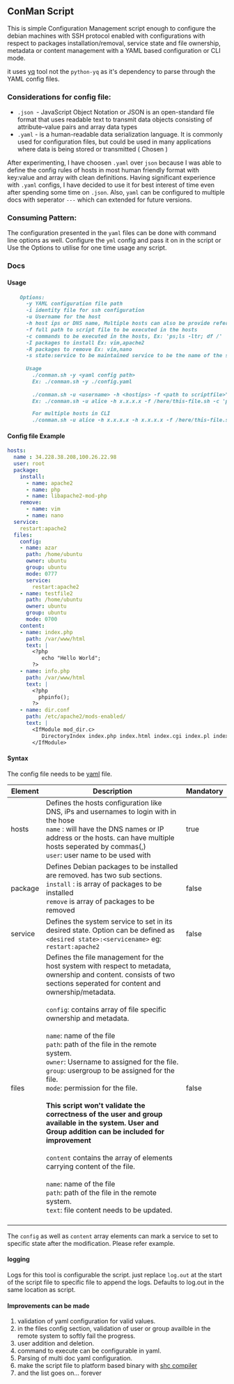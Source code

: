 ## ConMan Script
    
This is simple Configuration Management script enough to configure the debian machines with SSH protocol enabled with configurations with respect 
to packages installation/removal, service state and file ownership, metadata or content management with a YAML based 
configuration or CLI mode.

it uses [yq](https://mikefarah.gitbook.io/yq/#install) tool not the `python-yq` as it's dependency to parse through the YAML config files. 

### Considerations for config file: 

* `.json `- JavaScript Object Notation or JSON is an open-standard file format that uses readable text to transmit data 
objects consisting of attribute–value pairs and array data types 
* `.yaml` -  is a human-readable data serialization language. It is commonly used for configuration files, but could 
be used in many applications where data is being stored or transmitted ( Chosen )

After experimenting, I have choosen `.yaml` over `json`  because I was able to define the config rules of 
hosts in most human friendly format with key:value and array  with clean definitions. Having significant 
experience with `.yaml` configs, I have decided to use it for best interest of time even after spending some time  on `.json`.
Also, `yaml` can be configured to multiple docs with seperator `---` which can extended for future versions. 

### Consuming Pattern:

The configuration presented in the `yaml` files can be done with command line options as well. Configure the `yml` config
and pass it on in the script or Use the Options to utilise for one time usage any script. 


### Docs 

#### Usage

``` markdown
    Options:
      -y YAML configuration file path
      -i identity file for ssh configuration
      -u Username for the host
      -h host ips or DNS name, Multiple hosts can also be provide refer below
      -f full path to script file to be executed in the hosts
      -c commands to be executed in the hosts, Ex: 'ps;ls -ltr; df /'
      -I packages to install Ex: vim,apache2
      -R packages to remove Ex: vim,nano
      -s state:service to be maintained service to be the name of the service. state: desired state; Valid values: start, stop, restart, enable, disable Ex: start:apache2
      
      Usage 
        ./conman.sh -y <yaml config path>
        Ex: ./conman.sh -y ./config.yaml 
        
        ./conman.sh -u <username> -h <hostips> -f <path to scriptfile>";
        Ex: ./conman.sh -u alice -h x.x.x.x -f /here/this-file.sh -c 'pwd;ls;'

        For multiple hosts in CLI 
        ./conman.sh -u alice -h x.x.x.x -h x.x.x.x -f /here/this-file.sh
```

#### Config file Example 

```yaml
hosts: 
  name : 34.228.38.208,100.26.22.98
  user: root
  package:
    install:
      - name: apache2
      - name: php
      - name: libapache2-mod-php
    remove:
      - name: vim
      - name: nano
  service:
    restart:apache2
  files:
    config:
    - name: azar
      path: /home/ubuntu
      owner: ubuntu
      group: ubuntu
      mode: 0777
      service:
        restart:apache2
    - name: testfile2
      path: /home/ubuntu
      owner: ubuntu
      group: ubuntu
      mode: 0700
    content:
    - name: index.php
      path: /var/www/html
      text: |
        <?php
           echo "Hello World";
        ?>
    - name: info.php
      path: /var/www/html
      text: |
        <?php
          phpinfo();
        ?>
    - name: dir.conf
      path: /etc/apache2/mods-enabled/
      text: |
        <IfModule mod_dir.c>
           DirectoryIndex index.php index.html index.cgi index.pl index.xhtml index.htm
        </IfModule>
```

#### Syntax 

The config file needs to be [yaml](http://www.yaml.org/) file.

|     Element   |                                        Description                                        | Mandatory |
|---------------|-------------------------------------------------------------------------------------------|-----------|
|hosts| Defines the hosts configuration like DNS, iPs and usernames to login with in the hose <br>  `name` :  will have the DNS names or IP address or the hosts. can have multiple hosts seperated by commas(,) </br> `user`: user name to be used with  |   true    |
|package| Defines Debian packages to be installed are removed. has two sub sections. <br>`install` : is array of packages to be installed <br> `remove` is array of packages to be removed | false
|service| Defines the system service to set in its desired state. Option can be defined as `<desired state>:<servicename>` eg: `restart:apache2`| false
|files| Defines the file management for the host system with respect to metadata, ownership and content. consists of two sections  seperated for content and ownership/metadata. <br><br> `config`: contains array of file specific ownership and metadata. <br><br> `name`: name of the file <br> `path`: path of the file in the remote system. <br> `owner`: Username to assigned for the file. <br> `group`: usergroup to be assigned for the file. <br> `mode`: permission for the file. <br> <br> <strong> This script won't validate the correctness of the user and group available in the system. User and Group addition can be included for improvement</strong> <br><br> `content` contains the array of elements carrying content of the file. <br><br> `name`: name of the file <br> `path`: path of the file in the remote system. <br> `text`: file content needs to be updated. <br> <br> | false

The `config` as well as `content` array elements can mark a service to set to specific state after the modification. Please refer example. 

#### logging

Logs for this tool is configurable the script. just replace `log.out` at the start of the script file to specific file to append the logs. Defaults to log.out in the same location as script.  

#### Improvements can be made

1. validation of yaml configuration for valid values. 
2. in the files config section, validation of user or group availble in the remote system to softly fail the progress. 
3. user addition and deletion. 
4. command to execute can be configurable in yaml. 
5. Parsing of multi doc yaml configuration.
6. make the script file to platform based binary with [shc compiler](https://github.com/neurobin/shc)
7. and the list goes on... forever